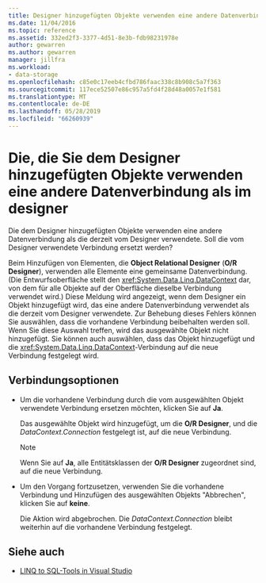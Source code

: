 ```yaml
---
title: Designer hinzugefügten Objekte verwenden eine andere Datenverbindung
ms.date: 11/04/2016
ms.topic: reference
ms.assetid: 332ed2f3-3377-4d51-8e3b-fdb98231978e
author: gewarren
ms.author: gewarren
manager: jillfra
ms.workload:
- data-storage
ms.openlocfilehash: c85e0c17eeb4cfbd786faac338c8b908c5a7f363
ms.sourcegitcommit: 117ece52507e86c957a5fd4f28d48a0057e1f581
ms.translationtype: MT
ms.contentlocale: de-DE
ms.lasthandoff: 05/28/2019
ms.locfileid: "66260939"
---
```

# <a name="the-objects-you-are-adding-to-the-designer-use-a-different-data-connection-than-the-designer"></a>Die, die Sie dem Designer hinzugefügten Objekte verwenden eine andere Datenverbindung als im designer

Die dem Designer hinzugefügten Objekte verwenden eine andere Datenverbindung als die derzeit vom Designer verwendete. Soll die vom Designer verwendete Verbindung ersetzt werden?

Beim Hinzufügen von Elementen, die **Object Relational Designer** (**O/R Designer**), verwenden alle Elemente eine gemeinsame Datenverbindung. (Die Entwurfsoberfläche stellt den <xref:System.Data.Linq.DataContext> dar, von dem für alle Objekte auf der Oberfläche dieselbe Verbindung verwendet wird.) Diese Meldung wird angezeigt, wenn dem Designer ein Objekt hinzugefügt wird, das eine andere Datenverbindung verwendet als die derzeit vom Designer verwendete. Zur Behebung dieses Fehlers können Sie auswählen, dass die vorhandene Verbindung beibehalten werden soll. Wenn Sie diese Auswahl treffen, wird das ausgewählte Objekt nicht hinzugefügt. Sie können auch auswählen, dass das Objekt hinzugefügt und die <xref:System.Data.Linq.DataContext>-Verbindung auf die neue Verbindung festgelegt wird.

## <a name="connection-options"></a>Verbindungsoptionen

- Um die vorhandene Verbindung durch die vom ausgewählten Objekt verwendete Verbindung ersetzen möchten, klicken Sie auf **Ja**.

   Das ausgewählte Objekt wird hinzugefügt, um die **O/R Designer**, und die *DataContext.Connection* festgelegt ist, auf die neue Verbindung.

   > [!NOTE]
   > Wenn Sie auf **Ja**, alle Entitätsklassen der **O/R Designer** zugeordnet sind, auf die neue Verbindung.

- Um den Vorgang fortzusetzen, verwenden Sie die vorhandene Verbindung und Hinzufügen des ausgewählten Objekts "Abbrechen", klicken Sie auf **keine**.

   Die Aktion wird abgebrochen. Die *DataContext.Connection* bleibt weiterhin auf die vorhandene Verbindung festgelegt.

## <a name="see-also"></a>Siehe auch

- [LINQ to SQL-Tools in Visual Studio](../data-tools/linq-to-sql-tools-in-visual-studio2.md)

